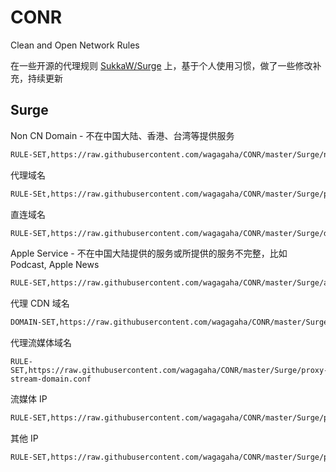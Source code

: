 # CONR

Clean and Open Network Rules

在一些开源的代理规则 [SukkaW/Surge](https://github.com/SukkaW/Surge) 上，基于个人使用习惯，做了一些修改补充，持续更新

## Surge

Non CN Domain - 不在中国大陆、香港、台湾等提供服务
```bash
RULE-SET,https://raw.githubusercontent.com/wagagaha/CONR/master/Surge/non-cn-domain.conf
```
代理域名
```bash
RULE-SEt,https://raw.githubusercontent.com/wagagaha/CONR/master/Surge/proxy-domain.conf
```
直连域名
```bash
RULE-SET,https://raw.githubusercontent.com/wagagaha/CONR/master/Surge/direct-domain.conf
```
Apple Service - 不在中国大陆提供的服务或所提供的服务不完整，比如 Podcast, Apple News
```bash
RULE-SET,https://raw.githubusercontent.com/wagagaha/CONR/master/Surge/apple-service.conf
```
代理 CDN 域名
```bash
DOMAIN-SET,https://raw.githubusercontent.com/wagagaha/CONR/master/Surge/proxy-cdn-domain.conf
```
代理流媒体域名
```
RULE-SET,https://raw.githubusercontent.com/wagagaha/CONR/master/Surge/proxy-stream-domain.conf
```
流媒体 IP 

```bash
RULE-SET,https://raw.githubusercontent.com/wagagaha/CONR/master/Surge/proxy-stream-ip.conf
```
其他 IP

```bash
RULE-SET,https://raw.githubusercontent.com/wagagaha/CONR/master/Surge/proxy-ip.conf
```






